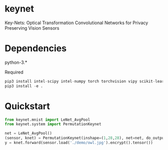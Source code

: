 # keynet
Key-Nets: Optical Transformation Convolutional Networks for Privacy Preserving Vision Sensors

# Dependencies
python-3.*

Required 

```python
pip3 install intel-scipy intel-numpy torch torchvision vipy scikit-learn xxhash numba
pip3 install -e .
```

# Quickstart
```python
from keynet.mnist import LeNet_AvgPool
from keynet.system import PermutationKeynet

net = LeNet_AvgPool()
(sensor, knet) = PermutationKeynet(inshape=(1,28,28), net=net, do_output_encryption=False)
y = knet.forward(sensor.load('./demo/owl.jpg').encrypt().tensor())
```



